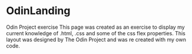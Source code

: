 # OdinLanding
Odin Project exercise 
This page was created as an exercise to display my current knowledge of .html, .css and some of the css flex properties. This layout was designed by The Odin Project and was re created with my own code. 
